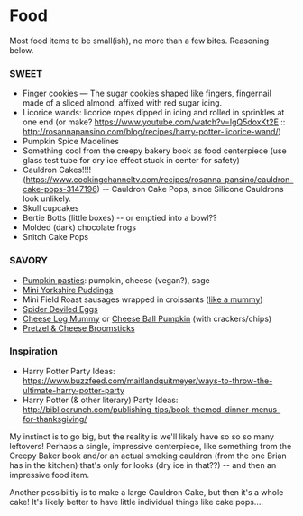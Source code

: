 # Food

Most food items to be small(ish), no more than a few bites. Reasoning below.

### SWEET

- Finger cookies — The sugar cookies shaped like fingers, fingernail made of a sliced almond, affixed with red sugar icing.
- Licorice wands: licorice ropes dipped in icing and rolled in sprinkles at one end  (or make? https://www.youtube.com/watch?v=lgQ5doxKt2E :: http://rosannapansino.com/blog/recipes/harry-potter-licorice-wand/)
- Pumpkin Spice Madelines
- Something cool from the creepy bakery book as food centerpiece (use glass test tube for dry ice effect stuck in center for safety)
- Cauldron Cakes!!!!  (https://www.cookingchanneltv.com/recipes/rosanna-pansino/cauldron-cake-pops-3147196) -- Cauldron Cake Pops, since Silicone Cauldrons look unlikely.
- Skull cupcakes
- Bertie Botts (little boxes) -- or emptied into a bowl??
- Molded (dark) chocolate frogs
- Snitch Cake Pops

### SAVORY

- [Pumpkin pasties](,http://www.bijouxandbits.com/2015/08/pumpkin-pasties-harry-potter-recipe/): pumpkin, cheese (vegan?), sage
- [Mini Yorkshire Puddings](,https://www.instructables.com/id/Mini-Yorkshire-Puddings/) 
- Mini Field Roast sausages wrapped in croissants ([like a mummy](,http://seakettle.com/?p=4433))
- [Spider Deviled Eggs](,https://www.geniuskitchen.com/ideas/halloween-party-appetizers-finger-food-6449?c=394961) 
- [Cheese Log Mummy](,https://www.geniuskitchen.com/ideas/halloween-party-appetizers-finger-food-6449) or [Cheese Ball Pumpkin](,https://www.foodnetwork.com/recipes/food-network-kitchen/pumpkin-cheese-ball-3885543) (with crackers/chips)
- [Pretzel & Cheese Broomsticks](,https://onelittleproject.com/halloween-treat-cheese-pretzel-broomsticks/) 



### Inspiration

- Harry Potter Party Ideas: https://www.buzzfeed.com/maitlandquitmeyer/ways-to-throw-the-ultimate-harry-potter-party
- Harry Potter (& other literary) Party Ideas: http://bibliocrunch.com/publishing-tips/book-themed-dinner-menus-for-thanksgiving/






My instinct is to go big, but the reality is we'll likely have so so so many leftovers! Perhaps a single, impressive centerpiece, like something from the Creepy Baker book and/or an actual smoking cauldron (from the one Brian has in the kitchen) that's only for looks (dry ice in that??) -- and then an impressive food item.

Another possibiltiy is to make a large Cauldron Cake, but then it's a whole cake! It's likely better to have little individual things like cake pops....
